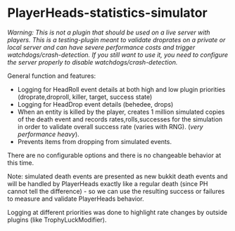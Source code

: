 # PlayerHeads-statistics-simulator
_Warning: This is not a plugin that should be used on a live server with players. This is a testing-plugin meant to validate droprates on a private or local server and can have severe performance costs and trigger watchdogs/crash-detection.  If you still want to use it, you need to configure the server properly to disable watchdogs/crash-detection._

General function and features:
 * Logging for HeadRoll event details at both high and low plugin priorities (droprate,droproll, killer, target, success state)
 * Logging for HeadDrop event details (behedee, drops)
 * When an entity is killed by the player, creates 1 million simulated copies of the death event and records rates,rolls,successes for the simulation in order to validate overall success rate (varies with RNG). (_very performance heavy_).
 * Prevents items from dropping from simulated events.
 
There are no configurable options and there is no changeable behavior at this time.

Note: simulated death events are presented as new bukkit death events and will be handled by PlayerHeads exactly like a regular death (since PH cannot tell the difference) - so we can use the resulting success or failures to measure and validate PlayerHeads behavior.

Logging at different priorities was done to highlight rate changes by outside plugins (like TrophyLuckModifier).
